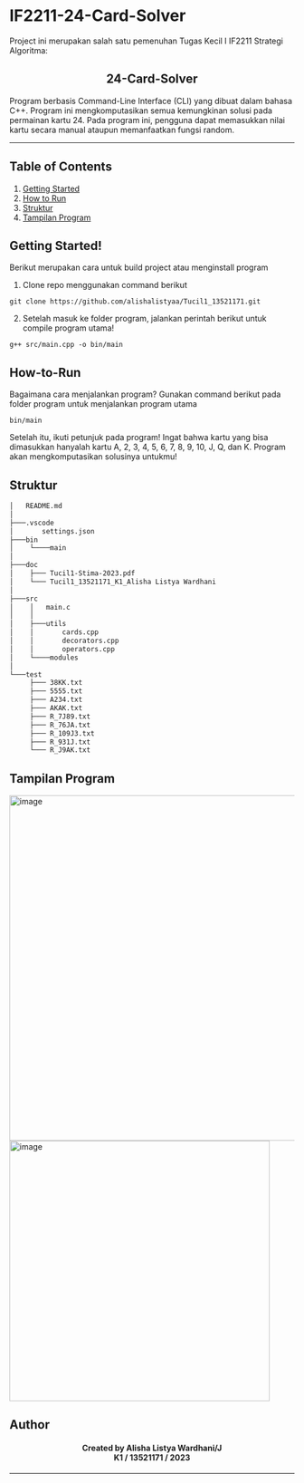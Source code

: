 # IF2211-24-Card-Solver
 Project ini merupakan salah satu pemenuhan Tugas Kecil I IF2211 Strategi Algoritma:
<h2 align="center">
  24-Card-Solver<br/>
</h2>

<p> Program berbasis Command-Line Interface (CLI) yang dibuat dalam bahasa C++. Program ini mengkomputasikan semua kemungkinan solusi pada permainan kartu 24. Pada program ini, pengguna dapat memasukkan nilai kartu secara manual ataupun memanfaatkan fungsi random. </p>
<hr>

## Table of Contents
1. [Getting Started](#getting-started)
2. [How to Run](#how-to-run)
3. [Struktur](#struktur)
4. [Tampilan Program](#tampilan)

<a name="getting started"></a>

## Getting Started!

Berikut merupakan cara untuk build project atau menginstall program

1. Clone repo menggunakan command berikut

```
git clone https://github.com/alishalistyaa/Tucil1_13521171.git
```

2. Setelah masuk ke folder program, jalankan perintah berikut untuk compile program utama!

```
g++ src/main.cpp -o bin/main
```

## How-to-Run

Bagaimana cara menjalankan program? Gunakan command berikut pada folder program untuk menjalankan program utama

```
bin/main
```
Setelah itu, ikuti petunjuk pada program! Ingat bahwa kartu yang bisa dimasukkan hanyalah kartu A, 2, 3, 4, 5, 6, 7, 8, 9, 10, J, Q, dan K. Program akan mengkomputasikan solusinya untukmu!

<a name="struktur"></a>

## Struktur
```bash
│   README.md
│
├───.vscode
│       settings.json
├───bin
│    └────main
│ 
├───doc
│    ├─── Tucil1-Stima-2023.pdf
│    └─── Tucil1_13521171_K1_Alisha Listya Wardhani
│ 
├───src
│    │   main.c
│    │
│    ├───utils
│    │       cards.cpp
│    │       decorators.cpp
│    │       operators.cpp
│    └────modules
│         
└───test
     ├─── 38KK.txt
     ├─── 5555.txt
     ├─── A234.txt
     ├─── AKAK.txt
     ├─── R_7J89.txt
     ├─── R_76JA.txt
     ├─── R_109J3.txt
     ├─── R_931J.txt
     └─── R_J9AK.txt
```
     
<a name="tampilan"></a>
## Tampilan Program

<img width="610" alt="image" src="https://user-images.githubusercontent.com/73476678/214376664-a1aa4f9f-c45e-4683-a53a-660d6a31bd3e.png">
<img width="460" alt="image" src="https://user-images.githubusercontent.com/73476678/214376734-737aea51-00ce-43db-bd17-c3846f61fd7a.png">

<a name="author"></a>

## Author
<h4 align="center">
    Created by Alisha Listya Wardhani/J<br/>
    K1 / 13521171 / 2023
</h4>
<hr>
